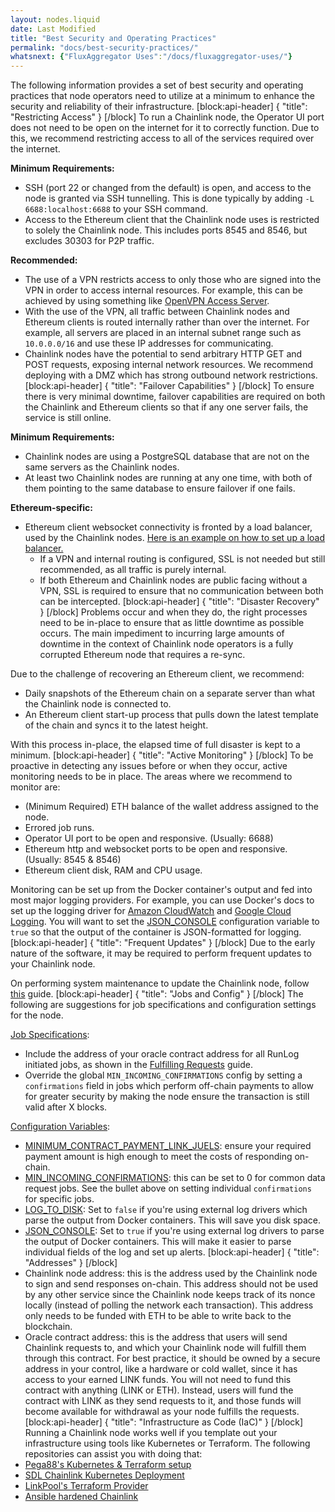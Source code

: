 ```yaml
---
layout: nodes.liquid
date: Last Modified
title: "Best Security and Operating Practices"
permalink: "docs/best-security-practices/"
whatsnext: {"FluxAggregator Uses":"/docs/fluxaggregator-uses/"}
---
```

The following information provides a set of best security and operating practices that node operators need to utilize at a minimum to enhance the security and reliability of their infrastructure.
[block:api-header]
{
  "title": "Restricting Access"
}
[/block]
To run a Chainlink node, the Operator UI port does not need to be open on the internet for it to correctly function. Due to this, we recommend restricting access to all of the services required over the internet.

**Minimum Requirements:**
- SSH (port 22 or changed from the default) is open, and access to the node is granted via SSH tunnelling. This is done typically by adding `-L 6688:localhost:6688` to your SSH command.
- Access to the Ethereum client that the Chainlink node uses is restricted to solely the Chainlink node. This includes ports 8545 and 8546, but excludes 30303 for P2P traffic.
 
**Recommended:**
- The use of a VPN restricts access to only those who are signed into the VPN in order to access internal resources. For example, this can be achieved by using something like <a target="_blank" href="https://openvpn.net/vpn-server/">OpenVPN Access Server</a>.
- With the use of the VPN, all traffic between Chainlink nodes and Ethereum clients is routed internally rather than over the internet. For example, all servers are placed in an internal subnet range such as `10.0.0.0/16` and use these IP addresses for communicating.
- Chainlink nodes have the potential to send arbitrary HTTP GET and POST requests, exposing internal network resources. We recommend deploying with a DMZ which has strong outbound network restrictions.
[block:api-header]
{
  "title": "Failover Capabilities"
}
[/block]
To ensure there is very minimal downtime, failover capabilities are required on both the Chainlink and Ethereum clients so that if any one server fails, the service is still online.

**Minimum Requirements:**
- Chainlink nodes are using a PostgreSQL database that are not on the same servers as the Chainlink nodes.
- At least two Chainlink nodes are running at any one time, with both of them pointing to the same database to ensure failover if one fails. 

**Ethereum-specific:**
- Ethereum client websocket connectivity is fronted by a load balancer, used by the Chainlink nodes. <a href="https://docs.aws.amazon.com/elasticloadbalancing/latest/application/tutorial-target-ecs-containers.html" target="_blank">Here is an example on how to set up a load balancer.</a>
    - If a VPN and internal routing is configured, SSL is not needed but still recommended, as all traffic is purely internal.
    - If both Ethereum and Chainlink nodes are public facing without a VPN, SSL is required to ensure that no communication between both can be intercepted.
[block:api-header]
{
  "title": "Disaster Recovery"
}
[/block]
Problems occur and when they do, the right processes need to be in-place to ensure that as little downtime as possible occurs. The main impediment to incurring large amounts of downtime in the context of Chainlink node operators is a fully corrupted Ethereum node that requires a re-sync.

Due to the challenge of recovering an Ethereum client, we recommend:
- Daily snapshots of the Ethereum chain on a separate server than what the Chainlink node is connected to.
- An Ethereum client start-up process that pulls down the latest template of the chain and syncs it to the latest height.

With this process in-place, the elapsed time of full disaster is kept to a minimum.
[block:api-header]
{
  "title": "Active Monitoring"
}
[/block]
To be proactive in detecting any issues before or when they occur, active monitoring needs to be in place. The areas where we recommend to monitor are:
- (Minimum Required) ETH balance of the wallet address assigned to the node.
- Errored job runs.
- Operator UI port to be open and responsive. (Usually: 6688)
- Ethereum http and websocket ports to be open and responsive. (Usually: 8545 & 8546)
- Ethereum client disk, RAM and CPU usage.

Monitoring can be set up from the Docker container's output and fed into most major logging providers. For example, you can use Docker's docs to set up the logging driver for <a href="https://docs.docker.com/config/containers/logging/awslogs/" target="_blank">Amazon CloudWatch</a> and <a href="https://docs.docker.com/config/containers/logging/gcplogs/" target="_blank">Google Cloud Logging</a>. You will want to set the [
JSON_CONSOLE](../configuration-variables/#json_console) configuration variable to `true` so that the output of the container is JSON-formatted for logging.
[block:api-header]
{
  "title": "Frequent Updates"
}
[/block]
Due to the early nature of the software, it may be required to perform frequent updates to your Chainlink node. 

On performing system maintenance to update the Chainlink node, follow [this](/docs/performing-system-maintenance/#failover-node-example) guide.
[block:api-header]
{
  "title": "Jobs and Config"
}
[/block]
The following are suggestions for job specifications and configuration settings for the node.

[Job Specifications](../job-specifications/):
- Include the address of your oracle contract address for all RunLog initiated jobs, as shown in the [Fulfilling Requests](../fulfilling-requests/#add-jobs-to-the-node) guide.
- Override the global `MIN_INCOMING_CONFIRMATIONS` config by setting a `confirmations` field in jobs which perform off-chain payments to allow for greater security by making the node ensure the transaction is still valid after X blocks.

[Configuration Variables](../configuration-variables/):
- [MINIMUM_CONTRACT_PAYMENT_LINK_JUELS](../configuration-variables/#minimum-contract-payment): ensure your required payment amount is high enough to meet the costs of responding on-chain.
- [MIN_INCOMING_CONFIRMATIONS](../configuration-variables/#min-incoming-confirmations): this can be set to 0 for common data request jobs. See the bullet above on setting individual `confirmations` for specific jobs.
- [LOG_TO_DISK](../configuration-variables/#log-to-disk): Set to `false` if you're using external log drivers which parse the output from Docker containers. This will save you disk space.
- [JSON_CONSOLE](../configuration-variables/#json-console): Set to `true` if you're using external log drivers to parse the output of Docker containers. This will make it easier to parse individual fields of the log and set up alerts.
[block:api-header]
{
  "title": "Addresses"
}
[/block]
- Chainlink node address: this is the address used by the Chainlink node to sign and send responses on-chain. This address should not be used by any other service since the Chainlink node keeps track of its nonce locally (instead of polling the network each transaction). This address only needs to be funded with ETH to be able to write back to the blockchain.
- Oracle contract address: this is the address that users will send Chainlink requests to, and which your Chainlink node will fulfill them through this contract. For best practice, it should be owned by a secure address in your control, like a hardware or cold wallet, since it has access to your earned LINK funds. You will not need to fund this contract with anything (LINK or ETH). Instead, users will fund the contract with LINK as they send requests to it, and those funds will become available for withdrawal as your node fulfills the requests.
[block:api-header]
{
  "title": "Infrastructure as Code (IaC)"
}
[/block]
Running a Chainlink node works well if you template out your infrastructure using tools like Kubernetes or Terraform. The following repositories can assist you with doing that:
- <a href="https://github.com/Pega88/chainlink-gcp" target="_blank">Pega88's Kubernetes & Terraform setup</a>
- <a href="https://github.com/securedatalinks/ChainlinkKubernetes" target="_blank">SDL Chainlink Kubernetes Deployment</a>
- <a href="https://github.com/linkpoolio/terraform-provider-chainlink" target="_blank">LinkPool's Terraform Provider</a>
- <a href="https://github.com/WilsonBillkia/bane" target="_blank">Ansible hardened Chainlink</a>
